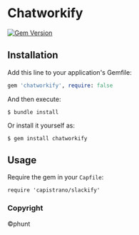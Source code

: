 # Chatworkify

[![Gem Version](https://badge.fury.io/rb/chatworkify.svg)](https://badge.fury.io/rb/chatworkify)

## Installation

Add this line to your application's Gemfile:

```ruby
gem 'chatworkify', require: false
```

And then execute:

    $ bundle install

Or install it yourself as:

    $ gem install chatworkify

## Usage

Require the gem in your `Capfile`:

    require 'capistrano/slackify'

### Copyright

©phunt
